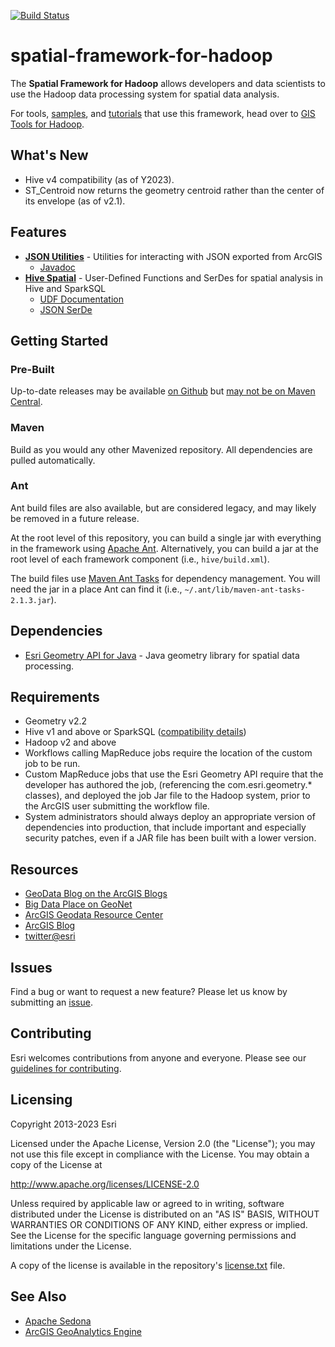 [![Build Status](https://travis-ci.org/Esri/spatial-framework-for-hadoop.png?branch=master)](https://travis-ci.org/Esri/spatial-framework-for-hadoop)
# spatial-framework-for-hadoop

The __Spatial Framework for Hadoop__ allows developers and data scientists to use the Hadoop data processing system 
for spatial data analysis.

For tools, [samples](https://github.com/Esri/gis-tools-for-hadoop/tree/master/samples), and [tutorials](https://github.com/Esri/gis-tools-for-hadoop/wiki) that use this framework, head over 
to [GIS Tools for Hadoop](https://github.com/Esri/gis-tools-for-hadoop).

## What's New

* Hive v4 compatibility (as of Y2023).
* ST_Centroid now returns the geometry centroid rather than the center of its envelope (as of v2.1).

## Features

* **[JSON Utilities](https://github.com/Esri/spatial-framework-for-hadoop/wiki/JSON-Utilities)** -
  Utilities for interacting with JSON exported from ArcGIS
  - [Javadoc](http://esri.github.com/spatial-framework-for-hadoop/json/)
* **[Hive Spatial](https://github.com/Esri/spatial-framework-for-hadoop/wiki/Hive-Spatial)** -
  User-Defined Functions and SerDes for spatial analysis in Hive and SparkSQL
  - [UDF Documentation](https://github.com/Esri/spatial-framework-for-hadoop/wiki/UDF-Documentation)
  - [JSON SerDe](https://github.com/Esri/spatial-framework-for-hadoop/wiki/Hive-JSON-SerDe)

## Getting Started

### Pre-Built

Up-to-date releases may be available [on Github](https://github.com/Esri/spatial-framework-for-hadoop/releases) but
[may not be on Maven Central](https://github.com/Esri/spatial-framework-for-hadoop/issues/123).

### Maven

Build as you would any other Mavenized repository.  All dependencies are pulled automatically. 

### Ant

Ant build files are also available,
but are considered legacy, and may likely be removed in a future release.

At the root level of this repository, you can build a single jar with everything in the framework 
using [Apache Ant](http://ant.apache.org/).  Alternatively, you can build a jar at the root level of each 
framework component (i.e., `hive/build.xml`).

The build files use [Maven Ant Tasks](http://maven.apache.org/ant-tasks/download.html) for dependency 
management. You will need the jar in a place Ant can find it (i.e., `~/.ant/lib/maven-ant-tasks-2.1.3.jar`).


## Dependencies

* [Esri Geometry API for Java](https://github.com/Esri/geometry-api-java) - Java geometry library for spatial data 
processing.

## Requirements

* Geometry v2.2
* Hive v1 and above or SparkSQL ([compatibility details](https://github.com/Esri/spatial-framework-for-hadoop/wiki/ST_Geometry-for-Hive-Compatibility-with-Hive-Versions))
* Hadoop v2 and above
* Workflows calling MapReduce jobs require the location of the custom job to be run.
* Custom MapReduce jobs that use the Esri Geometry API require that the developer has authored the job, 
  (referencing the com.esri.geometry.\* classes), and deployed the job Jar file to the Hadoop system,
  prior to the ArcGIS user submitting the workflow file. 
* System administrators should always deploy an appropriate version of dependencies into production,
  that include important and especially security patches,
  even if a JAR file has been built with a lower version.


## Resources

* [GeoData Blog on the ArcGIS Blogs](http://blogs.esri.com/esri/arcgis/author/jonmurphy/)
* [Big Data Place on GeoNet](https://geonet.esri.com/groups/big-data)
* [ArcGIS Geodata Resource Center](http://resources.arcgis.com/en/communities/geodata/)
* [ArcGIS Blog](http://blogs.esri.com/esri/arcgis/)
* [twitter@esri](http://twitter.com/esri)


## Issues

Find a bug or want to request a new feature?  Please let us know by submitting an [issue](https://github.com/Esri/spatial-framework-for-hadoop/issues).

## Contributing

Esri welcomes contributions from anyone and everyone. Please see our [guidelines for contributing](https://github.com/esri/contributing).

## Licensing
Copyright 2013-2023 Esri

Licensed under the Apache License, Version 2.0 (the "License");
you may not use this file except in compliance with the License.
You may obtain a copy of the License at

   http://www.apache.org/licenses/LICENSE-2.0

Unless required by applicable law or agreed to in writing, software
distributed under the License is distributed on an "AS IS" BASIS,
WITHOUT WARRANTIES OR CONDITIONS OF ANY KIND, either express or implied.
See the License for the specific language governing permissions and
limitations under the License.

A copy of the license is available in the 
repository's [license.txt](https://raw.github.com/Esri/spatial-framework-for-hadoop/master/license.txt) file.


## See Also

* [Apache Sedona](https://github.com/apache/incubator-sedona/)
* [ArcGIS GeoAnalytics Engine](https://developers.arcgis.com/geoanalytics/)
